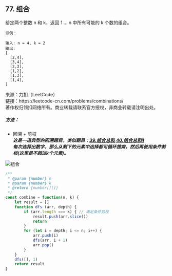 ## 77. 组合

<p>
给定两个整数 n 和 k，返回 1 ... n 中所有可能的 k 个数的组合。
</p>

```
示例：

输入: n = 4, k = 2
输出:
[
  [2,4],
  [3,4],
  [2,3],
  [1,2],
  [1,3],
  [1,4],
]
```

<p style="font-size: 14px">
来源：力扣（LeetCode） <br>
链接：https://leetcode-cn.com/problems/combinations/ <br>
著作权归领扣网络所有。商业转载请联系官方授权，非商业转载请注明出处。
</p>

##### 方法：
- 回溯 + 剪枝  
  **_这是一道典型的回溯题目。类似题目：[39.组合总和](39.%20组合总和.md),[40.组合总和II](40.%20组合总和%20II.md)  
  每次选择出数字，那么从剩下的元素中选择都可循环搜索，然后再使用条件剪枝(这里是不超过k个元素)。_**

![组合](https://pic.leetcode-cn.com/1599488203-TzmCXb-image.png)
```js
/**
 * @param {number} n
 * @param {number} k
 * @return {number[][]}
 */
const combine = function(n, k) {
    let result = []
    function dfs (arr, depth) {
        if (arr.length === k) { // 满足条件剪枝
            result.push(arr.slice())
            return
        }
        for (let i = depth; i <= n; i++) {
            arr.push(i)
            dfs(arr, i + 1)
            arr.pop()
        }
    }
    dfs([], 1)
    return result
}
```
